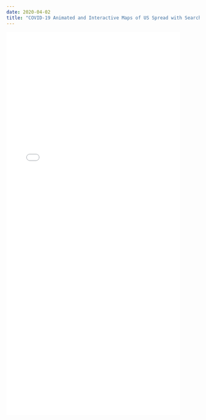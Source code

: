 ```yaml
---
date: 2020-04-02
title: "COVID-19 Animated and Interactive Maps of US Spread with Searchable Data Filter"
---
```

  <iframe src="./<https://davidrigbysociology.s3.amazonaws.com/covid_dashboard.html>" width="90%" height="1000px" style="border:none;"> </iframe>
